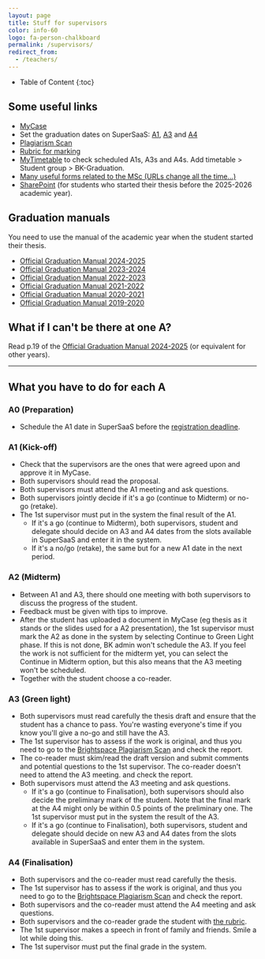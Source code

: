 ```yaml
---
layout: page
title: Stuff for supervisors
color: info-60
logo: fa-person-chalkboard
permalink: /supervisors/
redirect_from:
  - /teachers/
---
```



<div class="box" markdown="1"> 

* Table of Content
{:toc}

</div>



## Some useful links

- [MyCase](https://mycase.tudelft.nl)
- Set the graduation dates on SuperSaaS: [A1](https://www.supersaas.nl/schedule/OenS/Geomatics_P2), [A3](https://www.supersaas.nl/schedule/OenS/Geomatics_P4) and [A4](https://www.supersaas.nl/schedule/OenS/Geomatics_P5)
- [Plagiarism Scan](https://brightspace.tudelft.nl/d2l/home/47493) 
- [Rubric for marking](../rubric/)
- [MyTimetable](https://mytimetable.tudelft.nl/schedule) to check scheduled A1s, A3s and A4s. Add timetable > Student group > BK-Graduation.
- [Many useful forms related to the MSc (URLs change all the time...)](https://www.tudelft.nl/en/student/a-be-student-portal/practical-affairs/forms)
- [SharePoint](https://sharepoint.tudelft.nl/sites/BK/OS/graduationregistration/Lists/Polls/April%2020172018.aspx) (for students who started their thesis before the 2025-2026 academic year).

## Graduation manuals

<i class="fa-solid fa-triangle-exclamation"></i> You need to use the manual of the academic year when the student started their thesis.

- [Official Graduation Manual 2024-2025](../rules/GraduationManualGeomatics2024-2025.pdf)
- [Official Graduation Manual 2023-2024](../rules/GraduationManualGeomatics2023-2024.pdf)
- [Official Graduation Manual 2022-2023](../rules/GraduationManualGeomatics2022-2023.pdf)
- [Official Graduation Manual 2021-2022](../rules/GraduationManualGeomatics2021-2022.pdf)
- [Official Graduation Manual 2020-2021](../rules/GraduationManualGeomatics2020-2021.pdf)
- [Official Graduation Manual 2019-2020](../rules/GraduationManualGeomatics2019-2020.pdf)


## What if I can't be there at one A?
Read p.19 of the [Official Graduation Manual 2024-2025](../rules/GraduationManualGeomatics2024-2025.pdf) (or equivalent for other years).

- - -

## What you have to do for each A

### A0 (Preparation)

- Schedule the A1 date in SuperSaaS before the [registration deadline](../dates/).

### A1 (Kick-off)

- Check that the supervisors are the ones that were agreed upon and approve it in MyCase.
- Both supervisors should read the proposal.
- Both supervisors must attend the A1 meeting and ask questions.
- Both supervisors jointly decide if it's a go (continue to Midterm) or no-go (retake).
- The 1st supervisor must put in the system the final result of the A1.
  - If it's a go (continue to Midterm), both supervisors, student and delegate should decide on A3 and A4 dates from the slots available in SuperSaaS and enter it in the system.
  - If it's a no/go (retake), the same but for a new A1 date in the next period.

### A2 (Midterm)

- Between A1 and A3, there should one meeting with both supervisors to discuss the progress of the student.
- Feedback must be given with tips to improve.
- After the student has uploaded a document in MyCase (eg thesis as it stands or the slides used for a A2 presentation), the 1st supervisor must mark the A2 as done in the system by selecting Continue to Green Light phase. <i class="fa-solid fa-triangle-exclamation"></i> If this is not done, BK admin won't schedule the A3. If you feel the work is not sufficient for the midterm yet, you can select the Continue in Midterm option, but this also means that the A3 meeting won't be scheduled.
- Together with the student choose a co-reader.

### A3 (Green light)

- Both supervisors must read carefully the thesis draft and ensure that the student has a chance to pass. You're wasting everyone's time if you know you'll give a no-go and still have the A3.
- The 1st supervisor has to assess if the work is original, and thus you need to go to the [Brightspace Plagiarism Scan](https://brightspace.tudelft.nl/d2l/lms/dropbox/admin/mark/folder_submissions_users.d2l?db=148114&ou=47493) and check the report.
- The co-reader must skim/read the draft version and submit comments and potential questions to the 1st supervisor. The co-reader doesn't need to attend the A3 meeting.
 and check the report.
- Both supervisors must attend the A3 meeting and ask questions.
  - If it's a go (continue to Finalisation), both supervisors should also decide the preliminary mark of the student. Note that the final mark at the A4 might only be within 0.5 points of the preliminary one. The 1st supervisor must put in the system the result of the A3.
  - If it's a go (continue to Finalisation), both supervisors, student and delegate should decide on new A3 and A4 dates from the slots available in SuperSaaS and enter them in the system.

### A4 (Finalisation)

- Both supervisors and the co-reader must read carefully the thesis.
- The 1st supervisor has to assess if the work is original, and thus you need to go to the [Brightspace Plagiarism Scan](https://brightspace.tudelft.nl/d2l/lms/dropbox/admin/mark/folder_submissions_users.d2l?db=148114&ou=47493) and check the report.
- Both supervisors and the co-reader must attend the A4 meeting and ask questions.
- Both supervisors and the co-reader grade the student with [the rubric](../rubric/).
- The 1st supervisor makes a speech in front of family and friends. Smile a lot while doing this.
- The 1st supervisor must put the final grade in the system.